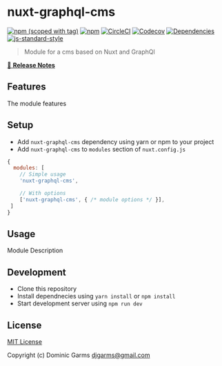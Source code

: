 # nuxt-graphql-cms
[![npm (scoped with tag)](https://img.shields.io/npm/v/nuxt-graphql-cms/latest.svg?style=flat-square)](https://npmjs.com/package/nuxt-graphql-cms)
[![npm](https://img.shields.io/npm/dt/nuxt-graphql-cms.svg?style=flat-square)](https://npmjs.com/package/nuxt-graphql-cms)
[![CircleCI](https://img.shields.io/circleci/project/github/.svg?style=flat-square)](https://circleci.com/gh/)
[![Codecov](https://img.shields.io/codecov/c/github/.svg?style=flat-square)](https://codecov.io/gh/)
[![Dependencies](https://david-dm.org//status.svg?style=flat-square)](https://david-dm.org/)
[![js-standard-style](https://img.shields.io/badge/code_style-standard-brightgreen.svg?style=flat-square)](http://standardjs.com)

> Module for a cms based on Nuxt and GraphQl

[📖 **Release Notes**](./CHANGELOG.md)

## Features

The module features

## Setup
- Add `nuxt-graphql-cms` dependency using yarn or npm to your project
- Add `nuxt-graphql-cms` to `modules` section of `nuxt.config.js`

```js
{
  modules: [
    // Simple usage
    'nuxt-graphql-cms',

    // With options
    ['nuxt-graphql-cms', { /* module options */ }],
 ]
}
```

## Usage

Module Description

## Development

- Clone this repository
- Install dependnecies using `yarn install` or `npm install`
- Start development server using `npm run dev`

## License

[MIT License](./LICENSE)

Copyright (c) Dominic Garms <djgarms@gmail.com>
